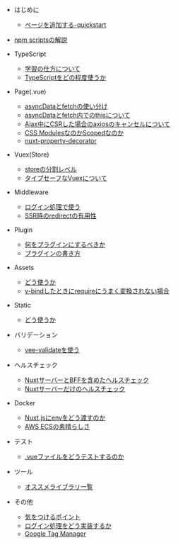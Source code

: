 - はじめに

  - [ページを追加する-quickstart](nuxt/quickstart.md)

- [npm scriptsの解説](nuxt/npm-scripts.md)
  
- TypeScript

  - [学習の仕方について](ts/how-to-learn-ts.md)
  - [TypeScriptをどの程度使うか](ts/how-much-you-use-ts.md)
  
- Page(.vue)

  - [asyncDataとfetchの使い分け]()
  - [asyncDataとfetch内でのthisについて]()
  - [Ajax中にCSRした場合のaxiosのキャンセルについて]()
  - [CSS ModulesなのかScopedなのか]()
  - [nuxt-property-decorator]()
 
- Vuex(Store)

  - [storeの分割レベル]()
  - [タイプセーフなVuexについて]()
  
- Middleware

  - [ログイン処理で使う]()
  - [SSR時のredirectの有用性]()
  
- Plugin
    
  - [何をプラグインにするべきか]()
  - [プラグインの書き方]()

- Assets

  - [どう使うか]()
  - [v-bindしたときにrequireにうまく変換されない場合]()
  
- Static

  - [どう使うか]()

- バリデーション

  - [vee-validateを使う]()

- ヘルスチェック

  - [NuxtサーバーとBFFを含めたヘルスチェック]()
  - [Nuxtサーバーだけのヘルスチェック]()

- Docker

  - [Nuxt.jsにenvをどう渡すのか]()
  - [AWS ECSの素晴らしさ]()
  
- テスト

  - [.vueファイルをどうテストするのか]()
  
- ツール

  - [オススメライブラリ一覧]()
  
- その他

  - [気をつけるポイント]()
  - [ログイン処理をどう実装するか]()
  - [Google Tag Manager]()
